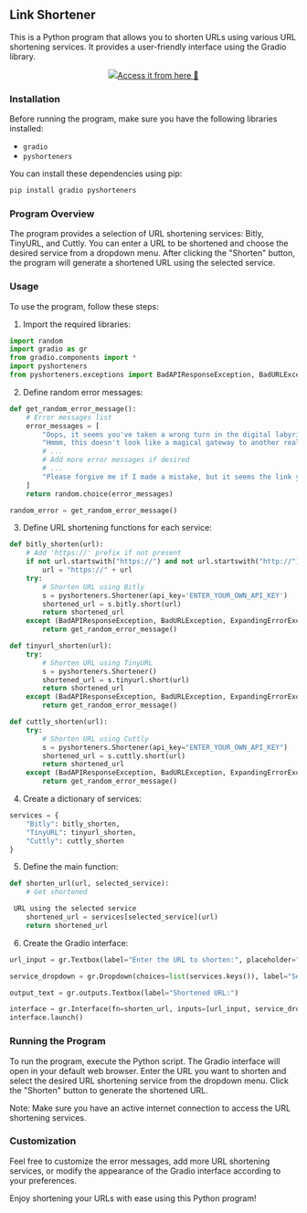## Link Shortener

This is a Python program that allows you to shorten URLs using various URL shortening services. It provides a user-friendly interface using the Gradio library.


<p align="center"><a href="https://krsatyam7-urlshortner.hf.space"><img src="https://github-production-user-asset-6210df.s3.amazonaws.com/110342305/250240436-61860571-34b5-4ba7-9b99-2803ee6ce818.png">Access it from here 🔗</a></p>




### Installation

Before running the program, make sure you have the following libraries installed:

- `gradio`
- `pyshorteners`

You can install these dependencies using pip:

```bash
pip install gradio pyshorteners
```

### Program Overview

The program provides a selection of URL shortening services: Bitly, TinyURL, and Cuttly. You can enter a URL to be shortened and choose the desired service from a dropdown menu. After clicking the "Shorten" button, the program will generate a shortened URL using the selected service.

### Usage

To use the program, follow these steps:

1. Import the required libraries:
```python
import random
import gradio as gr
from gradio.components import *
import pyshorteners
from pyshorteners.exceptions import BadAPIResponseException, BadURLException, ExpandingErrorException, ShorteningErrorException
```

2. Define random error messages:
```python
def get_random_error_message():
    # Error messages list
    error_messages = [
        "Oops, it seems you've taken a wrong turn in the digital labyrinth! Please provide a valid link to navigate back on track.",
        "Hmmm, this doesn't look like a magical gateway to another realm. Let's make sure you enter a valid link to unlock the portal!",
        # ...
        # Add more error messages if desired
        # ...
        "Please forgive me if I made a mistake, but it seems the link you entered isn't valid. Let's find a genuine URL and give it another shot!"
    ]
    return random.choice(error_messages)

random_error = get_random_error_message()
```

3. Define URL shortening functions for each service:
```python
def bitly_shorten(url):
    # Add 'https://' prefix if not present
    if not url.startswith("https://") and not url.startswith("http://"):
        url = "https://" + url
    try:
        # Shorten URL using Bitly
        s = pyshorteners.Shortener(api_key='ENTER_YOUR_OWN_API_KEY')
        shortened_url = s.bitly.short(url)
        return shortened_url
    except (BadAPIResponseException, BadURLException, ExpandingErrorException, ShorteningErrorException) as e:
        return get_random_error_message()

def tinyurl_shorten(url):
    try:
        # Shorten URL using TinyURL
        s = pyshorteners.Shortener()
        shortened_url = s.tinyurl.short(url)
        return shortened_url
    except (BadAPIResponseException, BadURLException, ExpandingErrorException, ShorteningErrorException) as e:
        return get_random_error_message()

def cuttly_shorten(url):
    try:
        # Shorten URL using Cuttly
        s = pyshorteners.Shortener(api_key="ENTER_YOUR_OWN_API_KEY")
        shortened_url = s.cuttly.short(url)
        return shortened_url
    except (BadAPIResponseException, BadURLException, ExpandingErrorException, ShorteningErrorException) as e:
        return get_random_error_message()
```

4. Create a dictionary of services:
```python
services = {
    "Bitly": bitly_shorten,
    "TinyURL": tinyurl_shorten,
    "Cuttly": cuttly_shorten
}
```

5. Define the main function:
```python
def shorten_url(url, selected_service):
    # Get shortened

 URL using the selected service
    shortened_url = services[selected_service](url)
    return shortened_url
```

6. Create the Gradio interface:
```python
url_input = gr.Textbox(label="Enter the URL to shorten:", placeholder="https://github.com/krsatyam7")

service_dropdown = gr.Dropdown(choices=list(services.keys()), label="Select the URL shortening service:", value="Please select any")

output_text = gr.outputs.Textbox(label="Shortened URL:")

interface = gr.Interface(fn=shorten_url, inputs=[url_input, service_dropdown], outputs=output_text, title="Link Shortener 🔗", theme=gr.themes.Soft(), allow_flagging="never")
interface.launch()
```

### Running the Program

To run the program, execute the Python script. The Gradio interface will open in your default web browser. Enter the URL you want to shorten and select the desired URL shortening service from the dropdown menu. Click the "Shorten" button to generate the shortened URL.

Note: Make sure you have an active internet connection to access the URL shortening services.

### Customization

Feel free to customize the error messages, add more URL shortening services, or modify the appearance of the Gradio interface according to your preferences.

Enjoy shortening your URLs with ease using this Python program!
